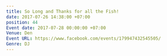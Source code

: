 ```yaml
---
title: So Long and Thanks for all the Fish!
date: 2017-07-26 14:38:00 +07:00
position: 44
Event date: 2017-07-28 00:00:00 +07:00
Venue: Den
Event URL: https://www.facebook.com/events/179947432545505/
Genre: DJ
---
```


